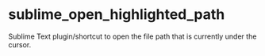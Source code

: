 sublime_open_highlighted_path
=============================

Sublime Text plugin/shortcut to open the file path that is currently under the cursor.
